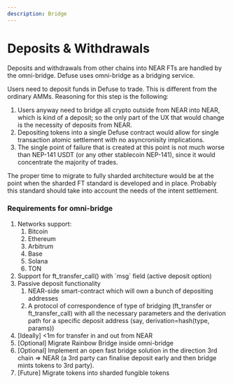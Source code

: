```yaml
---
description: Bridge
---
```


# Deposits & Withdrawals

Deposits and withdrawals from other chains into NEAR FTs are handled by the omni-bridge. Defuse uses omni-bridge as a bridging service.

Users need to deposit funds in Defuse to trade. This is different from the ordinary AMMs. Reasoning for this step is the following:

1. Users anyway need to bridge all crypto outside from NEAR into NEAR, which is kind of a deposit; so the only part of the UX that would change is the necessity of deposits from NEAR.
2. Depositing tokens into a single Defuse contract would allow for single transaction atomic settlement with no asyncronisity implications.
3. The single point of failure that is created at this point is not much worse than NEP-141 USDT (or any other stablecoin NEP-141), since it would concentrate the majority of trades.

The proper time to migrate to fully sharded architecture would be at the point when the sharded FT standard is developed and in place. Probably this standard should take into account the needs of the intent settlement.

### Requirements for omni-bridge

1. Networks support:
   1. Bitcoin
   2. Ethereum
   3. Arbitrum
   4. Base
   5. Solana
   6. TON
2. Support for ft\_transfer\_call() with \`msg\` field (active deposit option)
3. Passive deposit functionality
   1. NEAR-side smart-contract which will own a bunch of depositing addresses
   2. A protocol of correspondence of type of bridging (ft\_transfer or ft\_transfer\_call) with all the necessary parameters and the derivation path for a specific deposit address (say, derivation=hash(type, params))
4. \[Ideally] <1m for transfer in and out from NEAR
5. \[Optional] Migrate Rainbow Bridge inside omni-bridge
6. \[Optional] Implement an open fast bridge solution in the direction 3rd chain => NEAR (a 3rd party can finalise deposit early and then bridge mints tokens to 3rd party).
7. \[Future] Migrate tokens into sharded fungible tokens
